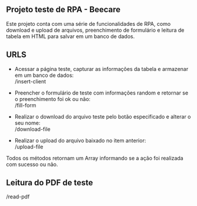 ## Projeto teste de RPA - Beecare

Este projeto conta com uma série de funcionalidades de RPA, como download e upload de arquivos, preenchimento de formulário e leitura de tabela em HTML para salvar em um banco de dados.

## URLS

- Acessar a página teste, capturar as informações da tabela e armazenar em um banco de dados:\
/insert-client

- Preencher o formulário de teste com informações random e retornar se o preenchimento foi ok ou não:\
/fill-form

- Realizar o download do arquivo teste pelo botão especificado e alterar o seu nome:\
/download-file

- Realizar o upload do arquivo baixado no item anterior:\
/upload-file

Todos os métodos retornam um Array informando se a ação foi realizada com sucesso ou não.

## Leitura do PDF de teste

/read-pdf
